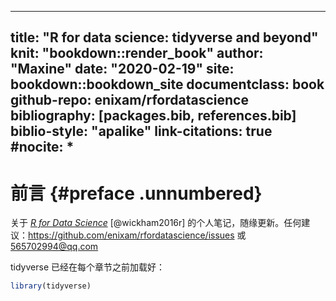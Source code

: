 
---
title: "R for data science: tidyverse and beyond"
knit: "bookdown::render_book"
author: "Maxine"
date: "2020-02-19"
site: bookdown::bookdown_site
documentclass: book
github-repo: enixam/rfordatascience
bibliography: [packages.bib, references.bib]
biblio-style: "apalike"
link-citations: true
#nocite: * 
---


# 前言 {#preface .unnumbered}  

关于 [*R for Data Science*](https://r4ds.had.co.nz/index.html) [@wickham2016r] 的个人笔记，随缘更新。任何建议：https://github.com/enixam/rfordatascience/issues 或 565702994@qq.com  

tidyverse 已经在每个章节之前加载好： 


```r
library(tidyverse)
```

